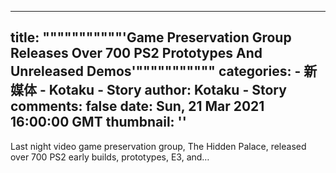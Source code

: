 
---
title: """""""""""'Game Preservation Group Releases Over 700 PS2 Prototypes And Unreleased Demos'"""""""""""
categories: 
    - 新媒体
    - Kotaku - Story
author: Kotaku - Story
comments: false
date: Sun, 21 Mar 2021 16:00:00 GMT
thumbnail: ''
---

<div>   
Last night video game preservation group, The Hidden Palace, released over 700 PS2 early builds, prototypes, E3, and…  
</div>
            